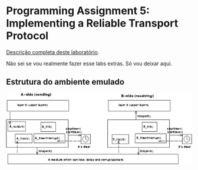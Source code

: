 # Programming Assignment 5: Implementing a Reliable Transport Protocol
[Descrição completa deste laboratório](https://media.pearsoncmg.com/aw/aw_kurose_network_3/labs/lab5/lab5.html).

Não sei se vou realmente fazer esse labs extras. Só vou deixar aqui.

## Estrutura do ambiente emulado
<img src="./figpa21.gif">
